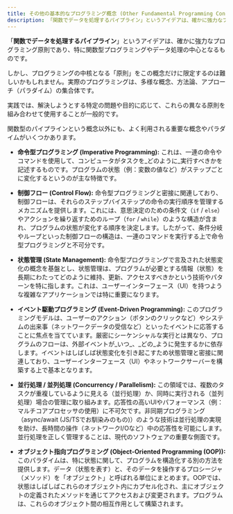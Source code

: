 ```yaml
---
title: その他の基本的なプログラミング概念 (Other Fundamental Programming Concepts)
description: 「関数でデータを処理するパイプライン」というアイデアは、確かに強力なプログラミング原則であり、特に関数型プログラミングやデータ処理の中心となるものです。
---
```

「**関数でデータを処理するパイプライン**」というアイデアは、確かに強力なプログラミング原則であり、特に関数型プログラミングやデータ処理の中心となるものです。

しかし、プログラミングの中核となる「原則」をこの概念だけに限定するのは難しいかもしれません。実際のプログラミングは、多様な概念、方法論、アプローチ（パラダイム）の集合体です。

実践では、解決しようとする特定の問題や目的に応じて、これらの異なる原則を組み合わせて使用することが一般的です。

関数型のパイプラインという概念以外にも、よく利用される重要な概念やパラダイムがいくつかあります。

-   **命令型プログラミング (Imperative Programming):** これは、一連の命令やコマンドを使用して、コンピュータがタスクを_どのように_実行すべきかを記述するものです。プログラムの状態（例：変数の値など）がステップごとに変化するというのが主な特徴です。
    
-   **制御フロー (Control Flow):** 命令型プログラミングと密接に関連しており、制御フローは、それらのステップバイステップの命令の実行順序を管理するメカニズムを提供します。これには、意思決定のための条件文（`if` / `else`）やアクションを繰り返すためのループ（`for` / `while`）のような構造が含まれ、プログラムの状態が変化する順序を決定します。したがって、条件分岐やループといった制御フローの構造は、一連のコマンドを実行する上で命令型プログラミングと不可分です。
    
-   **状態管理 (State Management):** 命令型プログラミングで言及された状態変化の概念を基盤とし、状態管理は、プログラムが必要とする情報（状態）を長期にわたってどのように維持、更新、アクセスすべきかという技術やパターンを特に指します。これは、ユーザーインターフェース（UI）を持つような複雑なアプリケーションでは特に重要になります。
    
-   **イベント駆動プログラミング (Event-Driven Programming):** このプログラミングモデルは、ユーザーのアクション（ボタンのクリックなど）やシステムの出来事（ネットワークデータの受信など）といったイベントに応答することに焦点を当てています。厳密にシーケンシャルな実行とは異なり、プログラムのフローは、外部イベントが_いつ_、_どの_ように発生するかに依存します。イベントはしばしば状態変化を引き起こすため状態管理と密接に関連しており、ユーザーインターフェース（UI）やネットワークサーバーを構築する上で基本となります。
    
-   **並行処理 / 並列処理 (Concurrency / Parallelism):** この領域では、複数のタスクが重複しているように見える（並行処理）か、同時に実行される（並列処理）場合の管理に取り組みます。応答性の高いUIやパフォーマンス（例：マルチコアプロセッサの使用）に不可欠です。非同期プログラミング（async/await (JS/TSでお馴染みのもの)）のような技術は並行処理の実現を助け、長時間の操作（ネットワークI/Oなど）中の応答性を可能にします。並行処理を正しく管理することは、現代のソフトウェアの重要な側面です。
    
-   **オブジェクト指向プログラミング (Object-Oriented Programming (OOP)):** このパラダイムは、特に状態に関して、プログラムを構造化する別の方法を提供します。データ（状態を表す）と、そのデータを操作するプロシージャ（メソッド）を「オブジェクト」と呼ばれる単位にまとめます。OOPでは、状態はしばしばこれらのオブジェクト内にカプセル化され、主にオブジェクトの定義されたメソッドを通じてアクセスおよび変更されます。プログラムは、これらのオブジェクト間の相互作用として構築されます。
<!-- minor update -->
